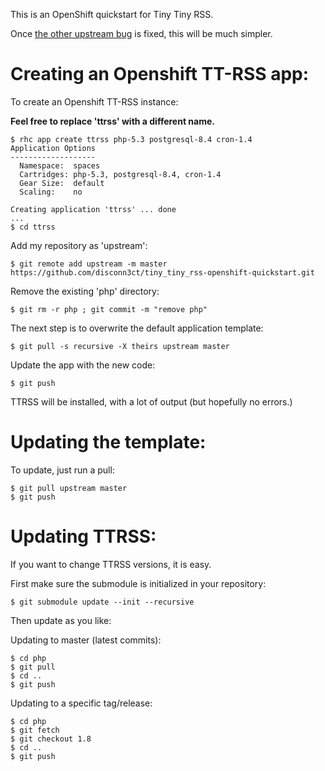 This is an OpenShift quickstart for Tiny Tiny RSS.

Once [the other upstream bug](https://bugzilla.redhat.com/show_bug.cgi?id=975540) is fixed, this will be much simpler.

Creating an Openshift TT-RSS app:
=================================

To create an Openshift TT-RSS instance:

**Feel free to replace 'ttrss' with a different name.**

    $ rhc app create ttrss php-5.3 postgresql-8.4 cron-1.4
    Application Options
    -------------------
      Namespace:  spaces
      Cartridges: php-5.3, postgresql-8.4, cron-1.4
      Gear Size:  default
      Scaling:    no
    
    Creating application 'ttrss' ... done
    ...
    $ cd ttrss
    
Add my repository as 'upstream':

    $ git remote add upstream -m master https://github.com/disconn3ct/tiny_tiny_rss-openshift-quickstart.git

Remove the existing 'php' directory:

    $ git rm -r php ; git commit -m "remove php"

The next step is to overwrite the default application template:

    $ git pull -s recursive -X theirs upstream master

Update the app with the new code:

    $ git push

TTRSS will be installed, with a lot of output (but hopefully no errors.)

Updating the template:
======================
To update, just run a pull:

    $ git pull upstream master
    $ git push
    
Updating TTRSS:
===============
If you want to change TTRSS versions, it is easy.

First make sure the submodule is initialized in your repository:

	$ git submodule update --init --recursive

Then update as you like:

Updating to master (latest commits):

    $ cd php
    $ git pull
    $ cd ..
    $ git push

Updating to a specific tag/release:

    $ cd php
    $ git fetch
    $ git checkout 1.8
    $ cd ..
    $ git push
    
